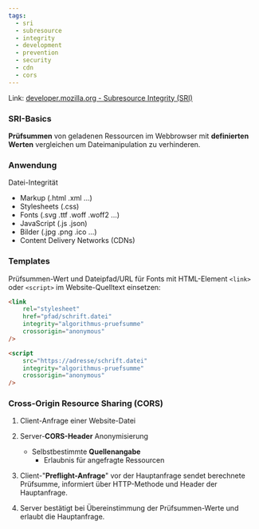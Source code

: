 ```yaml
---
tags:
  - sri
  - subresource
  - integrity
  - development
  - prevention
  - security
  - cdn
  - cors
---
```

Link: [developer.mozilla.org - Subresource Integrity (SRI)](https://developer.mozilla.org/en-US/docs/Web/Security/Subresource_Integrity)
### SRI-Basics
**Prüfsummen** von geladenen Ressourcen im Webbrowser mit **definierten Werten** vergleichen um Dateimanipulation zu verhinderen.
### Anwendung
Datei-Integrität
- Markup (.html .xml ...)
- Stylesheets (.css)
- Fonts (.svg .ttf .woff .woff2 ...)
- JavaScript (.js .json)
- Bilder (.jpg .png .ico ...)
- Content Delivery Networks (CDNs)
### Templates
Prüfsummen-Wert und Dateipfad/URL für Fonts mit HTML-Element 
`<link>` oder `<script>` im Website-Quelltext einsetzen:
```html
<link
	rel="stylesheet"
	href="pfad/schrift.datei"
	integrity="algorithmus-pruefsumme"
	crossorigin="anonymous"
/>
```

```html
<script
	src="https://adresse/schrift.datei"
	integrity="algorithmus-pruefsumme"
	crossorigin="anonymous"
/>
```
### Cross-Origin Resource Sharing (CORS)
1. Client-Anfrage einer Website-Datei
2. Server-**CORS-Header** Anonymisierung
	- Selbstbestimmte **Quellenangabe**
		- Erlaubnis für angefragte Ressourcen

3. Client-"**Preflight-Anfrage**" vor der Hauptanfrage sendet berechnete Prüfsumme, informiert über HTTP-Methode und Header der Hauptanfrage.
4. Server bestätigt bei Übereinstimmung der Prüfsummen-Werte und erlaubt die Hauptanfrage.
 


